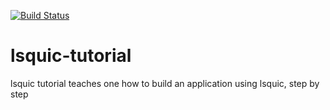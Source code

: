 [![Build Status](https://travis-ci.org/dtikhonov/lsquic-tutorial.svg?branch=master)](https://travis-ci.org/dtikhonov/lsquic-tutorial)

# lsquic-tutorial
lsquic tutorial teaches one how to build an application using lsquic, step by step
